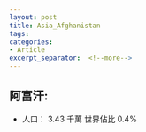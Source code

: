 ```yaml
---
layout: post
title: Asia_Afghanistan
tags: 
categories:
- Article
excerpt_separator:  <!--more-->
---
```

## 阿富汗:
- 人口： 3.43 千萬 世界佔比 0.4%